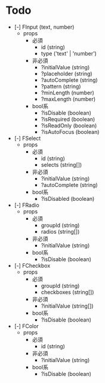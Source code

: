 # Todo
- [-] FInput (text, number)
  - props
    - 必須
      - id (string)
      - type ('text' | 'number')
    - 非必須
      - ?initialValue (string)
      - ?placeholder (string)
      - ?autoComplete (string)
      - ?pattern (string)
      - ?minLength (number)
      - ?maxLength (number)
    - bool系
      - ?isDisable (boolean)
      - ?isRequired (boolean)
      - ?isReadOnly (boolean)
      - ?isAutoFocus (boolean)
- [-] FSelect
  - props
    - 必須
      - id (string)
      - selects (string[])
    - 非必須
      - ?initialValue (string)
      - ?autoComplete (string)
    - bool系
      - ?isDisabled (boolean)
- [-] FRadio
  - props
    - 必須
      - groupId (string)
      - radios (string[])
    - 非必須
      - ?initialValue (string)
    - bool系
      - ?isDisable (boolean)
- [-] FCheckbox
  - props
    - 必須
      - groupId (string)
      - checkboxes (string[])
    - 非必須
      - ?initialValue (string[])
    - bool系
      - ?isDisable (boolean)
- [-] FColor
  - props
    - 必須
      - id (string)
    - 非必須
      - ?initialValue (string)
    - bool系
      - ?isDisable (boolean)